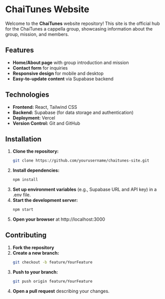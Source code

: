 # ChaiTunes Website

Welcome to the **ChaiTunes** website repository! This site is the official hub for the ChaiTunes a cappella group, showcasing information about the group, mission, and members.

## Features
- **Home/About page** with group introduction and mission 
- **Contact form** for inquiries  
- **Responsive design** for mobile and desktop  
- **Easy-to-update content** via Supabase backend  

## Technologies
- **Frontend:** React, Tailwind CSS  
- **Backend:** Supabase (for data storage and authentication)  
- **Deployment:** Vercel  
- **Version Control:** Git and GitHub  

## Installation
1. **Clone the repository:**
   ```bash
   git clone https://github.com/yourusername/chaitunes-site.git

2. **Install dependencies:**
   ```bash
   npm install
3. **Set up environment variables** (e.g., Supabase URL and API key) in a .env file.
4. **Start the development server:**
   ```bash
   npm start
5. **Open your browser** at http://localhost:3000

## Contributing
1. **Fork the repository**
2. **Create a new branch:**
   ```bash
   git checkout -b feature/YourFeature
3. **Push to your branch:**
   ```bash
   git push origin feature/YourFeature
4. **Open a pull request** describing your changes.
